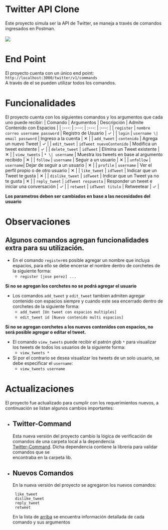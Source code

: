 # Twitter API Clone

Este proyecto simula ser la API de Twitter, se maneja a través de comandos ingresados en Postman.  
<br />
<a href="https://github.com/ktoxcon/twitter-clone">
  <img src="https://github-readme-stats.vercel.app/api/pin/?username=ktoxcon&bg_color=fff&title_color=001&text_color=001&repo=twitter-clone" />
</a>

# End Point

El proyecto cuenta con un único end point:
`http://localhost:3000/twitter/v1/commands`  
A través de el se pueden utilizar todos los comandos.

# Funcionalidades
 El proyecto cuenta con los siguientes comandos y los argumentos que cada uno puede recibir: 
 | Comando | Argumentos | Descripción | Admite Contenido con Espacios |
 | :---: | :---: | :---: | :---: |
 | `register` | `nombre correo username password` | Registro de Usuario | ✓ |
 | `login` | `username \| email password` | Ingreso a la cuenta | ✕ |
 | `add_tweet` | `contenido` | Agrega un nuevo Tweet | ✓ |
 | `edit_tweet` | `idTweet nuevoContenido` | Modifica un tweet existente | ✓ |
 | `delete_tweet` | `idTweet` | Elimina un Tweet existente | ✕ |
 | `view_tweets` | `* \| username` | Muestra los tweets en base al argumento recibido | ✕ |
 | `follow` | `username` | Seguir a un usuario | ✕ |
 | `unfollow` | `username`| Dejar de seguir a un usuario | ✕ |
 | `profile` | `username` | Ver el perfil propio o de otro usuario | ✕ |
 | `like_tweet` | `idTweet` | Indicar que un Tweet te gusta | ✕ |
 | `dislike_tweet` | `idTweet` | Indicar que un Tweet ya no te gusta | ✕ |
 | `reply_tweet` | `idTweet respuesta` | Responder un tweet e iniciar una conversación | ✓ |
 | `retweet` | `idTweet titulo` | Retweetear | ✓ |
   
 **Los parametros deben ser cambiados en base a las necesidades del usuario**

# Observaciones
## Algunos comandos agregan funcionalidades extra para su utilización.
- En el comando `register`es posible agregar un nombre que incluya espacios, para ello se debe encerrar el nombre dentro de corchetes de la siguiente forma:
  * `register [jose perez] ...`  

 **Si no se agregan los corchetes no se podrá agregar el usuario**
 
- Los comandos `add_tweet` y `edit_tweet` tambien admiten agregar contenido con espacios siempre y cuando este sea encerrado dentro de corchetes de la siguiente forma:  
  * `add_tweet [Un tweet con espacios multiples]`  
  * `edit_tweet id [Nuevo contenido multi espacios]`  

 **Si no se agregan corchetes a los nuevos contenidos con espacios, no será posible agregar o editar el tweet.**
  
- El comando `view_tweets` puede recibir el patrón glob `*` para visualizar los tweets de todos los usuarios de la siguiente forma:
  * `view_tweets *`  
- Si por el contrario se desea visualizar los tweets de un solo usuario, se debe especificar el `username`:  
  * `view_tweets username`
  
# Actualizaciones  
El proyecto fue actualizado para cumplir con los requerimientos nuevos, a continuación se listan algunos cambios importantes:  

- ## Twitter-Command
     Esta nueva versión del proyecto cambio la lógica de verificación de comandos de una carpeta local a la dependencia   
     [Twitter-Command](https://www.npmjs.com/package/twitter-command). Dicha dependencia contiene la librería para validar comandos que se  
     encontraba en la carpeta lib.  
     
- ## Nuevos Comandos
     En la nueva versión del proyecto se agregaron los nuevos comandos:
     ```
      like_tweet
      dislike_tweet
      reply_tweet
      retweet
     ```  
     En la lista de <a href="https://github.com/Ktoxcon/twitter-clone/edit/master/README.md#15">arriba</a> se encuentra información detallada de cada comando y sus argumentos
     
     
     
     
  
